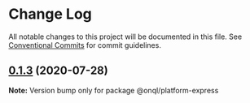 # Change Log

All notable changes to this project will be documented in this file.
See [Conventional Commits](https://conventionalcommits.org) for commit guidelines.

## [0.1.3](https://github.com/onql/onql/compare/v0.1.2...v0.1.3) (2020-07-28)

**Note:** Version bump only for package @onql/platform-express
